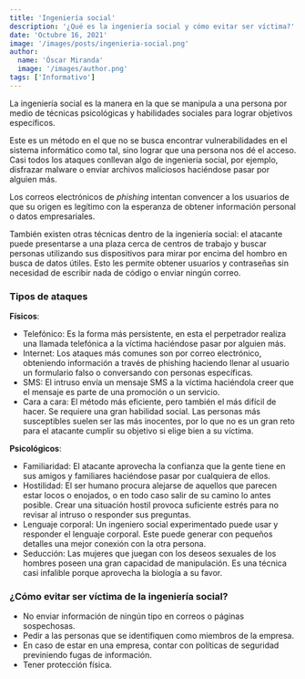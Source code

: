 ```yaml
---
title: 'Ingeniería social'
description: '¿Qué es la ingeniería social y cómo evitar ser víctima?'
date: 'Octubre 16, 2021'
image: '/images/posts/ingenieria-social.png'
author:
  name: 'Óscar Miranda'
  image: '/images/author.png'
tags: ['Informativo']
---
```


La ingeniería social es la manera en la que se manipula a una persona por medio
de técnicas psicológicas y habilidades sociales para lograr objetivos
específicos.

Este es un método en el que no se busca encontrar vulnerabilidades en el sistema
informático como tal, sino lograr que una persona nos dé el acceso. Casi todos
los ataques conllevan algo de ingeniería social, por ejemplo, disfrazar malware
o enviar archivos maliciosos haciéndose pasar por alguien más.

Los correos electrónicos de _phishing_ intentan convencer a los usuarios de que
su origen es legítimo con la esperanza de obtener información personal o datos
empresariales.

También existen otras técnicas dentro de la ingeniería social: el atacante puede
presentarse a una plaza cerca de centros de trabajo y buscar personas utilizando
sus dispositivos para mirar por encima del hombro en busca de datos útiles. Esto
les permite obtener usuarios y contraseñas sin necesidad de escribir nada de
código o enviar ningún correo.

### Tipos de ataques

**Físicos**:

- Telefónico: Es la forma más persistente, en esta el perpetrador realiza una
  llamada telefónica a la víctima haciéndose pasar por alguien más.
- Internet: Los ataques más comunes son por correo electrónico, obteniendo
  información a través de phishing haciendo llenar al usuario un formulario
  falso o conversando con personas específicas.
- SMS: El intruso envía un mensaje SMS a la víctima haciéndola creer que el
  mensaje es parte de una promoción o un servicio.
- Cara a cara: El método más eficiente, pero también el más difícil de hacer. Se
  requiere una gran habilidad social. Las personas más susceptibles suelen ser
  las más inocentes, por lo que no es un gran reto para el atacante cumplir su
  objetivo si elige bien a su víctima.

**Psicológicos**:

- Familiaridad: El atacante aprovecha la confianza que la gente tiene en sus
  amigos y familiares haciéndose pasar por cualquiera de ellos.
- Hostilidad: El ser humano procura alejarse de aquellos que parecen estar locos
  o enojados, o en todo caso salir de su camino lo antes posible. Crear una
  situación hostil provoca suficiente estrés para no revisar al intruso o
  responder sus preguntas.
- Lenguaje corporal: Un ingeniero social experimentado puede usar y responder el
  lenguaje corporal. Este puede generar con pequeños detalles una mejor
  conexión con la otra persona.
- Seducción: Las mujeres que juegan con los deseos sexuales de los hombres
  poseen una gran capacidad de manipulación. Es una técnica casi infalible
  porque aprovecha la biología a su favor.

### ¿Cómo evitar ser víctima de la ingeniería social?

- No enviar información de ningún tipo en correos o páginas sospechosas.
- Pedir a las personas que se identifiquen como miembros de la empresa.
- En caso de estar en una empresa, contar con políticas de seguridad previniendo
  fugas de información.
- Tener protección física.
